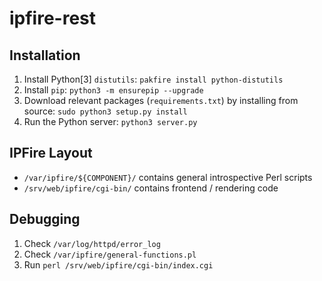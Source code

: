 # ipfire-rest

## Installation

1. Install Python[3] `distutils`: `pakfire install python-distutils`
1. Install `pip`: `python3 -m ensurepip --upgrade`
1. Download relevant packages (`requirements.txt`) by installing from source: `sudo python3 setup.py install`
1. Run the Python server: `python3 server.py`

## IPFire Layout

* `/var/ipfire/${COMPONENT}/` contains general introspective Perl scripts
* `/srv/web/ipfire/cgi-bin/` contains frontend / rendering code

## Debugging

1. Check `/var/log/httpd/error_log`
1. Check `/var/ipfire/general-functions.pl`
1. Run `perl /srv/web/ipfire/cgi-bin/index.cgi`
